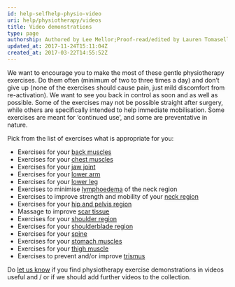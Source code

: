```yaml
---
id: help-selfhelp-physio-video
uri: help/physiotherapy/videos
title: Video demonstrations
type: page
authorship: Authored by Lee Mellor;Proof-read/edited by Lauren Tomasello
updated_at: 2017-11-24T15:11:04Z
created_at: 2017-03-22T14:55:52Z
---
```


<p>We want to encourage you to make the most of these gentle physiotherapy
    exercises. Do them often (minimum of two to three times a
    day) and don’t give up (none of the exercises should cause
    pain, just mild discomfort from re-activation). We want to
    see you back in control as soon and as well as possible.
    Some of the exercises may not be possible straight after
    surgery, while others are specifically intended to help immediate
    mobilisation. Some exercises are meant for ‘continued use’,
    and some are preventative in nature.</p>
<p>Pick from the list of exercises what is appropriate for you:</p>
<ul>
    <li>Exercises for your <a href="/help/physiotherapy/videos/donor-sites/back-muscles">back muscles</a></li>
    <li>Exercises for your <a href="/help/physiotherapy/videos/donor-sites/chest-muscles">chest muscles</a></li>
    <li>Exercises for your <a href="/help/physiotherapy/videos/tmj">jaw joint</a></li>
    <li>Exercises for your <a href="/help/physiotherapy/videos/donor-sites/lower-arm">lower arm</a></li>
    <li>Exercises for your <a href="/help/physiotherapy/videos/donor-sites/lower-leg">lower leg</a></li>
    <li>Exercises to minimise <a href="/help/physiotherapy/videos/lymphoedema">lymphoedema</a>        of the neck region</li>
    <li>Exercises to improve strength and mobility of your <a href="/help/physiotherapy/videos/neck">neck region</a></li>
    <li>Exercises for your <a href="/help/physiotherapy/videos/donor-sites/pelvis">hip and pelvis region</a></li>
    <li>Massage to improve <a href="/help/physiotherapy/videos/scar-massage">scar tissue</a></li>
    <li>Exercises for your <a href="/help/physiotherapy/videos/shoulder">shoulder region</a></li>
    <li>Exercises for your <a href="/help/physiotherapy/videos/donor-sites/shoulder-blade">shoulderblade region</a></li>
    <li>Exercises for your <a href="/help/physiotherapy/videos/spine">spine</a></li>
    <li>Exercises for your <a href="/help/physiotherapy/videos/donor-sites/stomach-muscles">stomach muscles</a></li>
    <li>Exercises for your <a href="/help/physiotherapy/videos/donor-sites/thigh">thigh muscle</a></li>
    <li>Exercises to prevent and/or improve <a href="/help/physiotherapy/videos/trismus">trismus</a></li>
</ul>
<p>Do <a href="/help/physiotherapy/videos/feedback">let us know</a>    if you find physiotherapy exercise demonstrations in videos
    useful and / or if we should add further videos to the collection.</p>
